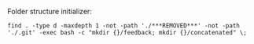 Folder structure initializer:
```
find . -type d -maxdepth 1 -not -path './***REMOVED***' -not -path './.git' -exec bash -c "mkdir {}/feedback; mkdir {}/concatenated" \;
```

